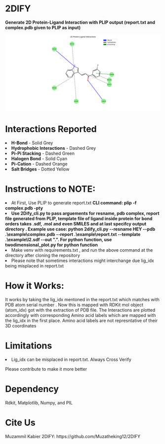 # 2DIFY
<p><b>Generate 2D Protein-Ligand Interaction with PLIP output (report.txt and complex.pdb given to PLIP as input)</b></p>
<img src="./Figure_1.png" alt="2D Interaction" width="800" >

# Interactions Reported
<li><b>H-Bond</b> - Solid Grey</li>
<li><b>Hydrophobic Interactions</b> - Dashed Grey</li>
<li><b>Pi-Pi Stacking</b> - Dashed Green</li>
<li><b>Halogen Bond</b> - Solid Cyan</li>
<li><b>Pi-Cation</b> - Dashed Orange</li>
<li><b>Salt Bridges</b> -  Dotted Yellow</li>

# Instructions to NOTE:

<li> At First, Use PLIP to generate report.txt <b>CLI command: plip -f complex.pdb -pty</b> </li>
<li> <b>Use 2Dify_cli.py to pass arguements for resname, pdb complex, report file generated from PLIP, template file of ligand inside protein for bond orders takes .sdf, .mol and even SMILES and at last specifcy output directory . Example use case: python 2dify_cli.py --resname HEY --pdb .\example\complex.pdb --report .\example\report.txt --template .\example\I2.sdf --out ".". For python function, use twodimensional_plot.py for python function </b>  </li>
<li> Make venv with requirements.txt , and run the above command at the directory after cloning the repository</li>
<li>Please note that sometimes interactions might interchange due lig_idx being misplaced in report.txt</li>

# How it Works:

<p> It works by taking the lig_idx mentoned in the report.txt which matches with PDB atom serial number . Now this is mapped with RDKit mol object (atom_idx) got with the extraction of PDB file. The Interactions are plotted accordingly with corresponding Amino acid labels which are mapped with the lig_idx in the first place. Amino acid labels are not represntative of their 3D coordinates </p>

# Limitations

<li> Lig_idx can be misplaced in report.txt. Always Cross Verify</li>
<p> Please contribute to make it more better</p>

# Dependency
Rdkit, Matplotlib, Numpy, and PIL

# Cite Us

<p> Muzammil Kabier 2DIFY: https://github.com/Muzatheking12/2DIFY </p>
